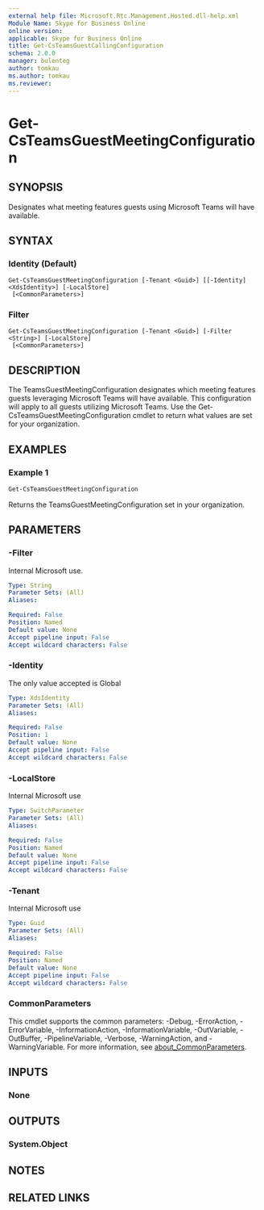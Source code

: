 ```yaml
---
external help file: Microsoft.Rtc.Management.Hosted.dll-help.xml
Module Name: Skype for Business Online
online version:
applicable: Skype for Business Online
title: Get-CsTeamsGuestCallingConfiguration
schema: 2.0.0
manager: bulenteg
author: tomkau
ms.author: tomkau
ms.reviewer:
---
```


# Get-CsTeamsGuestMeetingConfiguration

## SYNOPSIS

Designates what meeting features guests using Microsoft Teams will have available.

## SYNTAX

### Identity (Default)
```
Get-CsTeamsGuestMeetingConfiguration [-Tenant <Guid>] [[-Identity] <XdsIdentity>] [-LocalStore]
 [<CommonParameters>]
```

### Filter
```
Get-CsTeamsGuestMeetingConfiguration [-Tenant <Guid>] [-Filter <String>] [-LocalStore]
 [<CommonParameters>]
```

## DESCRIPTION

The TeamsGuestMeetingConfiguration designates which meeting features guests leveraging Microsoft Teams will have available.  This configuration will apply to all guests utilizing Microsoft Teams.  Use the Get-CsTeamsGuestMeetingConfiguration cmdlet to return what values are set for your organization.

## EXAMPLES

### Example 1
```powershell
Get-CsTeamsGuestMeetingConfiguration
```

Returns the TeamsGuestMeetingConfiguration set in your organization.

## PARAMETERS

### -Filter
Internal Microsoft use.

```yaml
Type: String
Parameter Sets: (All)
Aliases:

Required: False
Position: Named
Default value: None
Accept pipeline input: False
Accept wildcard characters: False
```

### -Identity
The only value accepted is Global

```yaml
Type: XdsIdentity
Parameter Sets: (All)
Aliases:

Required: False
Position: 1
Default value: None
Accept pipeline input: False
Accept wildcard characters: False
```

### -LocalStore
Internal Microsoft use

```yaml
Type: SwitchParameter
Parameter Sets: (All)
Aliases:

Required: False
Position: Named
Default value: None
Accept pipeline input: False
Accept wildcard characters: False
```

### -Tenant
Internal Microsoft use

```yaml
Type: Guid
Parameter Sets: (All)
Aliases:

Required: False
Position: Named
Default value: None
Accept pipeline input: False
Accept wildcard characters: False
```

### CommonParameters
This cmdlet supports the common parameters: -Debug, -ErrorAction, -ErrorVariable, -InformationAction, -InformationVariable, -OutVariable, -OutBuffer, -PipelineVariable, -Verbose, -WarningAction, and -WarningVariable.
For more information, see [about_CommonParameters](https://go.microsoft.com/fwlink/?LinkID=113216).

## INPUTS

### None
## OUTPUTS

### System.Object
## NOTES

## RELATED LINKS
